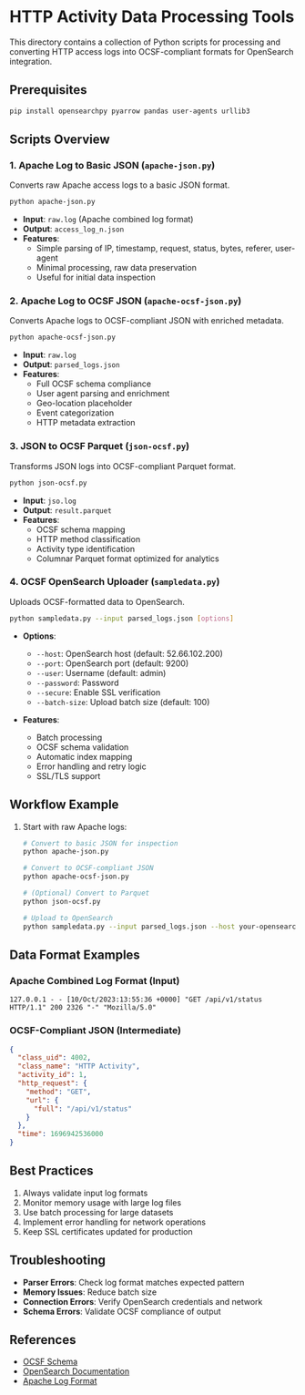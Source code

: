 # HTTP Activity Data Processing Tools

This directory contains a collection of Python scripts for processing and converting HTTP access logs into OCSF-compliant formats for OpenSearch integration.

## Prerequisites

```bash
pip install opensearchpy pyarrow pandas user-agents urllib3
```

## Scripts Overview

### 1. Apache Log to Basic JSON (`apache-json.py`)

Converts raw Apache access logs to a basic JSON format.

```bash
python apache-json.py
```

- **Input**: `raw.log` (Apache combined log format)
- **Output**: `access_log_n.json`
- **Features**:
  - Simple parsing of IP, timestamp, request, status, bytes, referer, user-agent
  - Minimal processing, raw data preservation
  - Useful for initial data inspection

### 2. Apache Log to OCSF JSON (`apache-ocsf-json.py`)

Converts Apache logs to OCSF-compliant JSON with enriched metadata.

```bash
python apache-ocsf-json.py
```

- **Input**: `raw.log`
- **Output**: `parsed_logs.json`
- **Features**:
  - Full OCSF schema compliance
  - User agent parsing and enrichment
  - Geo-location placeholder
  - Event categorization
  - HTTP metadata extraction

### 3. JSON to OCSF Parquet (`json-ocsf.py`)

Transforms JSON logs into OCSF-compliant Parquet format.

```bash
python json-ocsf.py
```

- **Input**: `jso.log`
- **Output**: `result.parquet`
- **Features**:
  - OCSF schema mapping
  - HTTP method classification
  - Activity type identification
  - Columnar Parquet format optimized for analytics

### 4. OCSF OpenSearch Uploader (`sampledata.py`)

Uploads OCSF-formatted data to OpenSearch.

```bash
python sampledata.py --input parsed_logs.json [options]
```

- **Options**:
  - `--host`: OpenSearch host (default: 52.66.102.200)
  - `--port`: OpenSearch port (default: 9200)
  - `--user`: Username (default: admin)
  - `--password`: Password
  - `--secure`: Enable SSL verification
  - `--batch-size`: Upload batch size (default: 100)

- **Features**:
  - Batch processing
  - OCSF schema validation
  - Automatic index mapping
  - Error handling and retry logic
  - SSL/TLS support

## Workflow Example

1. Start with raw Apache logs:
   ```bash
   # Convert to basic JSON for inspection
   python apache-json.py
   
   # Convert to OCSF-compliant JSON
   python apache-ocsf-json.py
   
   # (Optional) Convert to Parquet
   python json-ocsf.py
   
   # Upload to OpenSearch
   python sampledata.py --input parsed_logs.json --host your-opensearch-host
   ```

## Data Format Examples

### Apache Combined Log Format (Input)
```
127.0.0.1 - - [10/Oct/2023:13:55:36 +0000] "GET /api/v1/status HTTP/1.1" 200 2326 "-" "Mozilla/5.0"
```

### OCSF-Compliant JSON (Intermediate)
```json
{
  "class_uid": 4002,
  "class_name": "HTTP Activity",
  "activity_id": 1,
  "http_request": {
    "method": "GET",
    "url": {
      "full": "/api/v1/status"
    }
  },
  "time": 1696942536000
}
```

## Best Practices

1. Always validate input log formats
2. Monitor memory usage with large log files
3. Use batch processing for large datasets
4. Implement error handling for network operations
5. Keep SSL certificates updated for production

## Troubleshooting

- **Parser Errors**: Check log format matches expected pattern
- **Memory Issues**: Reduce batch size
- **Connection Errors**: Verify OpenSearch credentials and network
- **Schema Errors**: Validate OCSF compliance of output

## References

- [OCSF Schema](https://schema.ocsf.io/)
- [OpenSearch Documentation](https://opensearch.org/docs/latest/)
- [Apache Log Format](https://httpd.apache.org/docs/current/logs.html)

